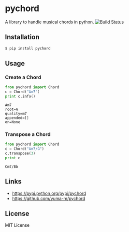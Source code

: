 # pychord
A library to handle musical chords in python.
[![Build Status](https://travis-ci.org/yuma-m/pychord.svg?branch=master)](https://travis-ci.org/yuma-m/pychord)

## Installation

```sh
$ pip install pychord
```

## Usage

### Create a Chord

```python
from pychord import Chord
c = Chord("Am7")
print c.info()
```

```
Am7
root=A
quality=m7
appended=[]
on=None
```

### Transpose a Chord

```python
from pychord import Chord
c = Chord("Am7/G")
c.transpose(3)
print c
```

```
Cm7/Bb
```

## Links
- https://pypi.python.org/pypi/pychord
- https://github.com/yuma-m/pychord

## License

MIT License
